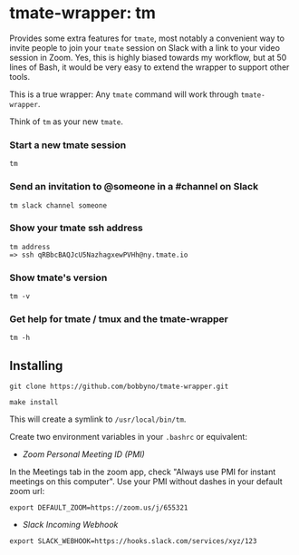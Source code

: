 # tmate-wrapper: tm

Provides some extra features for `tmate`, most notably a convenient way to
invite people to join your `tmate` session on Slack with a link to your video
session in Zoom. Yes, this is highly biased towards my workflow, but at 50 lines
of Bash, it would be very easy to extend the wrapper to support other tools.

This is a true wrapper: Any `tmate` command will work through `tmate-wrapper`.

Think of `tm` as your new `tmate`.

### Start a new tmate session

`tm`

### Send an invitation to @someone in a #channel on Slack

`tm slack channel someone`

### Show your tmate ssh address

```
tm address
=> ssh qRBbcBAQJcU5NazhagxewPVHh@ny.tmate.io
```

### Show tmate's version

`tm -v`

### Get help for tmate / tmux and the tmate-wrapper

`tm -h`

## Installing

`git clone https://github.com/bobbyno/tmate-wrapper.git`

`make install`

This will create a symlink to `/usr/local/bin/tm`.

Create two environment variables in your `.bashrc` or equivalent:

* _Zoom Personal Meeting ID (PMI)_

In the Meetings tab in the zoom app, check "Always use PMI for instant meetings on this computer".
Use your PMI without dashes in your default zoom url:

`export DEFAULT_ZOOM=https://zoom.us/j/655321`

* _Slack Incoming Webhook_

```
export SLACK_WEBHOOK=https://hooks.slack.com/services/xyz/123
```
